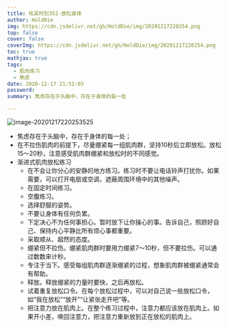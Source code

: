 ```yaml
---
title: 吼呆时刻352-放松身体
author: HoldDie
img: https://cdn.jsdelivr.net/gh/HoldDie/img/20201217220254.png
top: false
cover: false
coverImg: https://cdn.jsdelivr.net/gh/HoldDie/img/20201217220254.png
toc: true
mathjax: true
tags:
  - 肌肉练习
  - 焦虑
date: 2020-12-17 21:51:03
password:
summary: 焦虑存在于头脑中，存在于身体的每一处

---
```


![image-20201217220253525](https://cdn.jsdelivr.net/gh/HoldDie/img/20201217220254.png)

- 焦虑存在于头脑中，存在于身体的每一处；
- 在不拉伤肌肉的前提下，尽量绷紧每一组肌肉群，坚持10秒后立即放松。放松15～20秒，注意感受肌肉群绷紧和放松时的不同感觉。
- 渐进式肌肉放松练习
  - 在不会让你分心的安静的地方练习。练习时不要让电话铃声打扰你。如果需要，可以打开电扇或空调，遮蔽周围环境中的其他噪声。
  - 在固定时间练习。
  - 空腹练习。
  - 选择舒服的姿势。
  - 不要让身体有任何负累。
  - 下定决心不为任何事担心。暂时放下让你操心的事。告诉自己，照顾好自己、保持内心平静比所有烦心事都重要。
  - 采取顺从、超然的态度。
  - 绷紧但不拉伤。绷紧肌肉群时要用力绷紧7～10秒，但不要拉伤。可以通过数数来计秒。
  - 专注于当下。感受每组肌肉群逐渐绷紧的过程，想象肌肉群被绷紧通常会有帮助。
  - 释放。释放绷紧的力量时要快，之后再放松。
  - 试着重复放松口令。在每个放松过程中，可以对自己说一些放松口令，如“我在放松”“放开”“让紧张走开吧”等。
  - 把注意力放在肌肉上。在整个练习过程中，注意力都应该放在肌肉上。如果开小差，唤回注意力，把注意力重新放到正在放松的肌肉上。